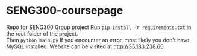 # SENG300-coursepage
Repo for SENG300 Group project
Run ```pip install -r requirements.txt``` in the root folder of the project.\
Then ```python main.py```
If you encounter an error, most likely you don't have MySQL installed.
Website can be visited at <http://35.183.238.66>.
